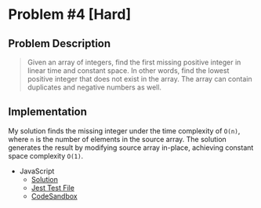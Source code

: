 # Problem #4 [Hard]

## Problem Description

> Given an array of integers, find the first missing positive integer in linear time and constant space. In other words, find the lowest positive integer that does not exist in the array. The array can contain duplicates and negative numbers as well.

## Implementation

My solution finds the missing integer under the time complexity of `O(n)`, where `n` is the number of elements in the source array. The solution generates the result by modifying source array in-place, achieving constant space complexity `O(1)`.

- JavaScript
  - [Solution](./findMissingInteger.js)
  - [Jest Test File](./findMissingInteger.test.js)
  - [CodeSandbox](https://codesandbox.io/s/lrwqj2jzxz?autoresize=1&fontsize=14&module=%2FfindMissingInteger.js&previewwindow=tests)
